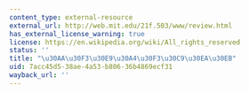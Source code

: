 ```yaml
---
content_type: external-resource
external_url: http://web.mit.edu/21f.503/www/review.html
has_external_license_warning: true
license: https://en.wikipedia.org/wiki/All_rights_reserved
status: ''
title: "\u30AA\u30F3\u30E9\u30A4\u30F3\u30C9\u30EA\u30EB"
uid: 7acc45d5-38ae-4a53-b806-36b4869ecf31
wayback_url: ''
---
```

